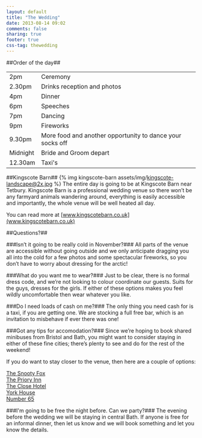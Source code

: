 ```yaml
---
layout: default
title: "The Wedding"
date: 2013-08-14 09:02
comments: false
sharing: true
footer: true
css-tag: thewedding
---
```

##Order of the day##
<table border="0" bordercolor="" style="background-color:" width="100%" cellpadding="5" cellspacing="0">
	<tr>
		<td>2pm</td>
		<td>Ceremony</td>
	</tr>
	<tr>
		<td>2.30pm</td>
		<td>Drinks reception and photos</td>
	</tr>
	<tr>
		<td>4pm</td>
		<td>Dinner</td>
	</tr>
	<tr>
		<td>6pm</td>
		<td>Speeches</td>
	</tr>
	<tr>
		<td>7pm</td>
		<td>Dancing</td>
	</tr>
	<tr>
		<td>9pm</td>
		<td>Fireworks</td>
	</tr>
	<tr>
		<td>9.30pm</td>
		<td>More food and another opportunity to dance your socks off</td>
	</tr>
	<tr>
		<td>Midnight</td>
		<td>Bride and Groom depart</td>
	</tr>
	<tr>
		<td>12.30am</td>
		<td>Taxi's</td>
	</tr>
</table>



##Kingscote Barn##
{% img kingscote-barn assets/img/kingscote-landscape@2x.jpg %}
The entire day is going to be at Kingscote Barn near Tetbury. Kingscote Barn is a professional wedding venue so there won’t be any farmyard animals wandering around, everything is easily accessible and importantly, the whole venue will be well heated all day. 

You can read more at [www.kingscotebarn.co.uk](www.kingscotebarn.co.uk)

##Questions?##

###Isn’t it going to be really cold in November?###
All parts of the venue are accessible without going outside and we only anticipate dragging you all into the cold for a few photos and some spectacular fireworks, so you don’t have to worry about dressing for the arctic!

###What do you want me to wear?###
Just to be clear, there is no formal dress code, and we’re not looking to colour coordinate our guests. Suits for the guys, dresses for the girls. If either of these options makes you feel wildly uncomfortable then wear whatever you like.

###Do I need loads of cash on me?###
The only thing you need cash for is a taxi, if you are getting one. We are stocking a full free bar, which is an invitation to misbehave if ever there was one!

###Got any tips for accomodation?###
Since we’re hoping to book shared minibuses from Bristol and Bath, you might want to consider staying in either of these fine cities; there’s plenty to see and do for the rest of the weekend!

If you do want to stay closer to the venue, then here are a couple of options:

[The Snooty Fox](http://snooty-fox.co.uk/)  
[The Priory Inn](http://www.theprioryinn.co.uk/)  
[The Close Hotel](http://theclose-hotel.com/)  
[York House](http://yorkhousetetbury.com/)  
[Number 65](http://www.number65.co.uk/)

###I'm going to be free the night before. Can we party?###
The evening before the wedding we will be staying in central Bath. If anyone is free for an informal dinner, then let us know and we will book something and let you know the details.

